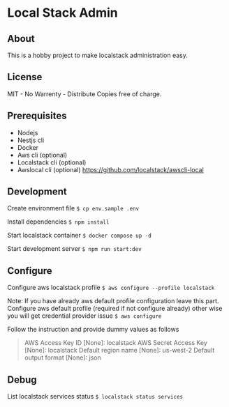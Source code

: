 

# Local Stack Admin

## About

This is a hobby project to make localstack administration easy.

## License

MIT - No Warrenty - Distribute Copies free of charge.

## Prerequisites

- Nodejs
- Nestjs cli
- Docker
- Aws cli (optional)
- Localstack cli (optional)
- Awslocal cli (optional) https://github.com/localstack/awscli-local

## Development

Create environment file
`$ cp env.sample .env`

Install dependencies
`$ npm install`

Start localstack container
`$ docker compose up -d`

Start development server
`$ npm run start:dev`


## Configure

Configure aws localstack profile
`$ aws configure --profile localstack`

Note: If you have already aws default profile configuration leave this part.
Configure aws default profile (required if not configure already) other wise you will get credential provider issue
`$ aws configure` 

Follow the instruction and provide dummy values as follows

> AWS Access Key ID [None]: localstack
> AWS Secret Access Key [None]: localstack
> Default region name [None]: us-west-2
> Default output format [None]: json


## Debug

List localstack services status
`$ localstack status services`